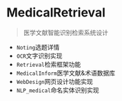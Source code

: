 # MedicalRetrieval
> 医学文献智能识别检索系统设计

+ `Noting`选题详情
+ `OCR`文字识别实现
+ `Retrieval`检索框架功能
+ `MedicalInform`医学文献&术语数据库
+ `WebDesign`网页设计功能实现
+ `NLP_medical`命名实体识别实现
